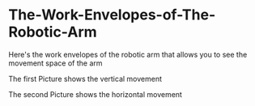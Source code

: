 # The-Work-Envelopes-of-The-Robotic-Arm
Here's the work envelopes of the robotic arm that allows you to see the movement space of the arm

The first Picture shows the vertical movement 

The second Picture shows the horizontal movement 
